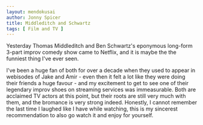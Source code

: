 ```yaml
---
layout: mendokusai
author: Jonny Spicer
title: Middleditch and Schwartz
tags: [ Film and TV ]
---
```

Yesterday Thomas Middleditch and Ben Schwartz's eponymous long-form 3-part improv comedy show came
to Netflix, and it is maybe the the funniest thing I've ever seen.

I've been a huge fan of both for over a decade when they used to appear in webisodes of Jake and Amir -
even then it felt a lot like they were doing their friends a huge favour - and my excitement to
get to see one of their legendary improv shoes on streaming services was immeasurable. Both are
acclaimed TV actors at this point, but their roots are still very much with them, and the bromance
is very strong indeed. Honestly, I cannot remember the last time I laughed like I have while watching,
this is my sincerest recommendation to also go watch it and enjoy for yourself.
